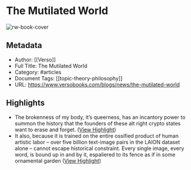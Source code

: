 # The Mutilated World

![rw-book-cover](http://cdn.shopify.com/s/files/1/0569/3869/2669/articles/saintsoftness_drawing_of_a_hand_holding_a_column_9c53c9ff-0423-4dc9-a85c-c3d6670f9993.png?v=1681311160)

## Metadata
- Author: [[Verso]]
- Full Title: The Mutilated World
- Category: #articles
- Document Tags: [[topic-theory-philosophy]] 
- URL: https://www.versobooks.com/blogs/news/the-mutilated-world

## Highlights
- The brokenness of my body, it’s queerness, has an incantory power to summon the history that the founders of these alt right crypto states want to erase and forget. ([View Highlight](https://read.readwise.io/read/01gz7dfx9rr8kezsd1hzg2d6gp))
- It also, because it is trained on the entire ossified product of human artistic labor – over five billion text-image pairs in the LAION dataset alone – cannot escape historical constraint. Every single image, every word, is bound up in and by it, espaliered to its fence as if in some ornamental garden ([View Highlight](https://read.readwise.io/read/01gza8fvwjb96g821pm0wggjke))
